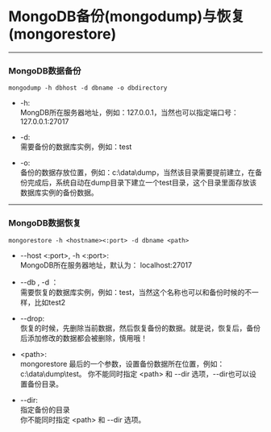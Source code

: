 # MongoDB备份(mongodump)与恢复(mongorestore)
---
### MongoDB数据备份
```
mongodump -h dbhost -d dbname -o dbdirectory
```
+ -h:  
MongDB所在服务器地址，例如：127.0.0.1，当然也可以指定端口号：127.0.0.1:27017

+ -d:  
需要备份的数据库实例，例如：test

+ -o:  
备份的数据存放位置，例如：c:\data\dump，当然该目录需要提前建立，在备份完成后，系统自动在dump目录下建立一个test目录，这个目录里面存放该数据库实例的备份数据。
---
### MongoDB数据恢复
```
mongorestore -h <hostname><:port> -d dbname <path>
```
+ --host <:port>, -h <:port>:  
MongoDB所在服务器地址，默认为： localhost:27017

+ --db , -d ：  
需要恢复的数据库实例，例如：test，当然这个名称也可以和备份时候的不一样，比如test2

+ --drop:  
恢复的时候，先删除当前数据，然后恢复备份的数据。就是说，恢复后，备份后添加修改的数据都会被删除，慎用哦！

+  &lt;path&gt;:   
mongorestore 最后的一个参数，设置备份数据所在位置，例如：c:\data\dump\test。
你不能同时指定 &lt;path&gt; 和 --dir 选项，--dir也可以设置备份目录。

+ --dir:  
指定备份的目录  
你不能同时指定 &lt;path&gt; 和 --dir 选项。
